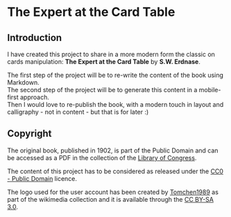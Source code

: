 # The Expert at the Card Table

## Introduction

I have created this project to share in a more modern form the classic on cards manipulation: **The Expert at the Card Table** by **S.W. Erdnase**.

The first step of the project will be to re-write the content of the book using Markdown.  
The second step of the project will be to generate this content in a mobile-first approach.  
Then I would love to re-publish the book, with a modern touch in layout and calligraphy - not in content - but that is for later :)

## Copyright

The original book, published in 1902, is part of the Public Domain and can be accessed as a PDF in the collection of the [Library of Congress](https://www.loc.gov/item/34011788/).

The content of this project has to be considered as released under the [CC0 - Public Domain](https://creativecommons.org/publicdomain/zero/1.0/) licence.

The logo used for the user account has been created by [Tomchen1989](https://commons.wikimedia.org/wiki/User:Tomchen1989) as part of the wikimedia collection and it is available through the [CC BY-SA 3.0](https://creativecommons.org/licenses/by-sa/3.0/deed.en).
